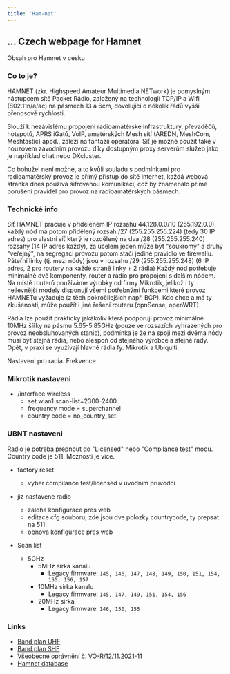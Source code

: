 ```yaml
---
title: 'Ham-net'
---
```


## ... Czech webpage for Hamnet

Obsah pro Hamnet v cesku
### Co to je?
 HAMNET (zkr. Highspeed Amateur Multimedia NETwork) je pomyslným nástupcem sítě Packet Rádio, založený na technologií TCP/IP a Wifi (802.11n/a/ac) na pásmech 13 a 6cm, dovolující o několik řádů vyšší přenosové rychlosti.

 Slouží k nezávislému propojení radioamatérské infrastruktury, převaděčů, hotspotů, APRS iGatů, VoIP, amatérských Mesh sítí (AREDN, MeshCom, Meshtastic) apod., záleží na fantazií operátora. Síť je možné použít také v nouzovém závodním provozu díky dostupným proxy serverům služeb jako je například chat nebo DXcluster.

 Co bohužel není možné, a to kvůli souladu s podmínkami pro radioamatérský provoz je přímý přístup do sítě Internet, každá webová stránka dnes používá šifrovanou komunikaci, což by znamenalo přímé porušení pravidel pro provoz na radioamatérských pásmech.


### Technické info
Síť HAMNET pracuje v přiděleném IP rozsahu 44.128.0.0/10 (255.192.0.0), každý nód má potom přidělený rozsah /27 (255.255.255.224) (tedy 30 IP adres) pro vlastní síť který je rozdělený na dva /28 (255.255.255.240) rozsahy (14 IP adres každý), za účelem jeden může být "soukromý" a druhý "veřejný", na segregaci provozu potom stačí jediné pravidlo ve firewallu.
Páteřní linky (tj. mezi nódy) jsou v rozsahu /29 (255.255.255.248) (6 IP adres, 2 pro routery na každé straně linky + 2 rádia)
Každý nód potřebuje minimálně dvě komponenty, router a rádio pro propojení s dalším nódem. Na místě routerů používáme výrobky od firmy Mikrotik, jelikož i ty nejlevnější modely disponují všemi potřebnými funkcemi které provoz HAMNETu vyžaduje (z těch pokročilejších např. BGP). Kdo chce a má ty zkušenosti, může použít i jiné řešení routeru (opnSense, openWRT).

Rádia lze použít prakticky jakákoliv která podporují provoz minimálně 10MHz šířky na pásmu 5.65-5.85GHz (pouze ve rozsazích vyhrazených pro provoz neobsluhovaných stanic), podmínka je že na spoji mezi dvěma nódy musí být stejná rádia, nebo alespoň od stejného výrobce a stejné řady. Opět, v praxi se využívají hlavně rádia fy. Mikrotik a Ubiquiti.

Nastaveni pro radia. Frekvence.


### Mikrotik nastaveni
 - /interface wireless
   - set wlan1 scan-list=2300-2400
   - frequency mode = superchannel
   - country code = no_country_set


### UBNT nastaveni
Radio je potreba prepnout do "Licensed" nebo "Compilance test" modu. Country code je 511. Moznosti je vice.
 - factory reset
   - vyber compilance test/licensed v uvodnim pruvodci

 - jiz nastavene radio
   - zaloha konfigurace pres web
   - editace cfg souboru, zde jsou dve polozky countrycode, ty prepsat na 511
   - obnova konfigurace pres web

- Scan list
  - 5GHz
    - 5MHz sirka kanalu
      - Legacy firmware: `145, 146, 147, 148, 149, 150, 151, 154, 155, 156, 157`
    - 10MHz sirka kanalu
      - Legacy firmware: `145, 147, 149, 151, 154, 156`
    - 20MHz sirka
      - Legacy firmware: `146, 150, 155`

### Links
 - [Band plan UHF](https://www.iaru-r1.org/wp-content/uploads/2021/03/UHF-Bandplan.pdf)
 - [Band plan SHF](https://www.iaru-r1.org/wp-content/uploads/2020/12/SHF-Bandplan.pdf)
 - [Všeobecné oprávnění č. VO-R/12/11.2021-11](https://ctu.gov.cz/sites/default/files/obsah/vo-r_12-112021-11.pdf)
 - [Hamnet database](https://hamnetdb.net/)
